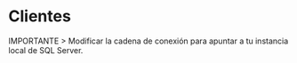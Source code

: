 # Clientes

IMPORTANTE > Modificar la cadena de conexión para apuntar a tu instancia local de SQL Server.
